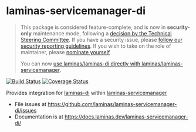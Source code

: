 # laminas-servicemanager-di

> This package is considered feature-complete, and is now in **security-only** maintenance mode, following a [decision by the Technical Steering Committee](https://github.com/laminas/technical-steering-committee/blob/2b55453e172a1b8c9c4c212be7cf7e7a58b9352c/meetings/minutes/2020-08-03-TSC-Minutes.md#vote-on-components-to-mark-as-security-only).
> If you have a security issue, please [follow our security reporting guidelines](https://getlaminas.org/security/).
> If you wish to take on the role of maintainer, please [nominate yourself](https://github.com/laminas/technical-steering-committee/issues/new?assignees=&labels=Nomination&template=Maintainer_Nomination.md&title=%5BNOMINATION%5D%5BMAINTAINER%5D%3A+%7Bname+of+person+being+nominated%7D)
>
> You can now [use laminas/laminas-di directly with laminas/laminas-servicemanager](https://docs.laminas.dev/laminas-di/v3/cookbook/use-with-servicemanager/).

[![Build Status](https://travis-ci.com/laminas/laminas-servicemanager-di.svg?branch=master)](https://travis-ci.com/laminas/laminas-servicemanager-di)
[![Coverage Status](https://coveralls.io/repos/github/laminas/laminas-servicemanager-di/badge.svg?branch=master)](https://coveralls.io/github/laminas/laminas-servicemanager-di?branch=master)

Provides integration for [laminas-di](https://github.com/laminas/laminas-di)
within [laminas-servicemanager](https://github.com/laminas/laminas-servicemanager)

- File issues at https://github.com/laminas/laminas-servicemanager-di/issues
- Documentation is at https://docs.laminas.dev/laminas-servicemanager-di/
